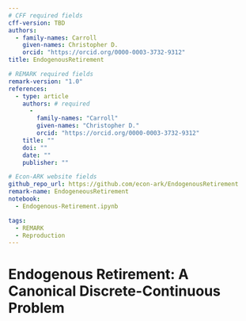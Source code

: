 ```yaml
---
# CFF required fields
cff-version: TBD
authors:
  - family-names: Carroll
    given-names: Christopher D.
    orcid: "https://orcid.org/0000-0003-3732-9312"
title: EndogenousRetirement

# REMARK required fields
remark-version: "1.0"
references:
  - type: article
    authors: # required
	  -
	    family-names: "Carroll"
		given-names: "Christopher D."
		orcid: "https://orcid.org/0000-0003-3732-9312"
	title: ""
	doi: ""
	date: ""
	publisher: ""

# Econ-ARK website fields
github_repo_url: https://github.com/econ-ark/EndogenousRetirement
remark-name: EndogeneousRetirement
notebook:
  - Endogenous-Retirement.ipynb

tags:
  - REMARK
  - Reproduction
---
```


# Endogenous Retirement: A Canonical Discrete-Continuous Problem

